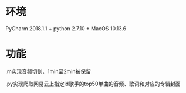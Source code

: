 # 环境
PyCharm 2018.1.1 + python 2.7.10 + MacOS 10.13.6

# 功能
.m实现音频切割，1min至2min被保留

.py实现爬取网易云上指定id歌手的top50单曲的音频、歌词和对应的专辑封面
